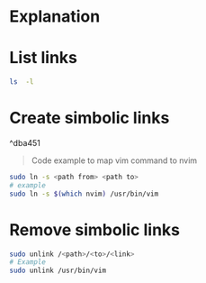 
# Explanation

# List links
```sh
ls  -l
```
# Create simbolic links

^dba451

> Code example to map vim command to nvim

```sh
sudo ln -s <path from> <path to>
# example
sudo ln -s $(which nvim) /usr/bin/vim
```

# Remove simbolic links
```sh
sudo unlink /<path>/<to>/<link>
# Example
sudo unlink /usr/bin/vim
```
